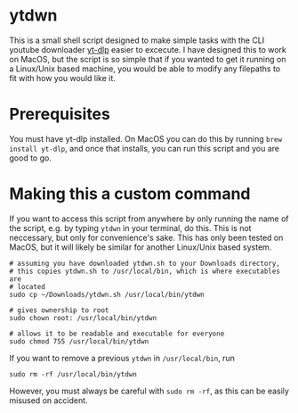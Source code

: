 # ytdwn

This is a small shell script designed to make simple tasks with the CLI youtube downloader [yt-dlp](https://github.com/yt-dlp/yt-dlp) easier to excecute. I have designed this to work on MacOS, but the script is so simple that if you wanted to get it running on a Linux/Unix based machine, you would be able to modify any filepaths to fit with how you would like it.

# Prerequisites

You must have yt-dlp installed. On MacOS you can do this by running `brew install yt-dlp`, and once that installs, you can run this script and you are good to go.

# Making this a custom command

If you want to access this script from anywhere by only running the name of the script, e.g. by typing `ytdwn` in your terminal, do this. This is not neccessary, but only for convenience's sake. This has only been tested on MacOS, but it will likely be similar for another Linux/Unix based system.
```
# assuming you have downloaded ytdwn.sh to your Downloads directory,
# this copies ytdwn.sh to /usr/local/bin, which is where executables are
# located
sudo cp ~/Downloads/ytdwn.sh /usr/local/bin/ytdwn

# gives ownership to root
sudo chown root: /usr/local/bin/ytdwn

# allows it to be readable and executable for everyone
sudo chmod 755 /usr/local/bin/ytdwn
```

If you want to remove a previous `ytdwn` in `/usr/local/bin`, run
```
sudo rm -rf /usr/local/bin/ytdwn
```
However, you must always be careful with `sudo rm -rf`, as this can be easily misused on accident.